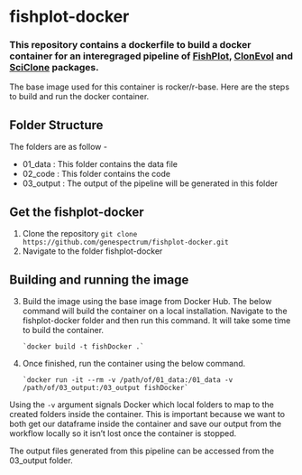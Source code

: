# fishplot-docker
### This repository contains a dockerfile to build a docker container for an interegraged pipeline of [FishPlot](https://github.com/chrisamiller/fishplot), [ClonEvol](https://github.com/hdng/clonevol) and [SciClone](https://github.com/genome/sciclone) packages. 

The base image used for this container is rocker/r-base. Here are the steps to build and run the docker container.

## Folder Structure

The folders are as follow -
- 01_data : This folder contains the data file
- 02_code : This folder contains the code
- 03_output : The output of the pipeline will be generated in this folder

## Get the fishplot-docker

1) Clone the repository `git clone https://github.com/genespectrum/fishplot-docker.git`
2) Navigate to the folder fishplot-docker

## Building and running the image

3) Build the image using the base image from Docker Hub. The below command will build the container on a local installation.  Navigate to the fishplot-docker folder and then run this command. It will take some time to build the container. 

       `docker build -t fishDocker .`

4) Once finished, run the container using the below command. 

       `docker run -it --rm -v /path/of/01_data:/01_data -v /path/of/03_output:/03_output fishDocker`

Using the `-v` argument signals Docker which local folders to map to the created folders inside the container. This is important because we want to both get our dataframe inside the container and save our output from the workflow locally so it isn’t lost once the container is stopped.

The output files generated from this pipeline can be accessed from the 03_output folder. 
